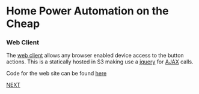 # Home Power Automation on the Cheap
### Web Client
The [web client](https://power.mommycaniwatch.com/) allows any browser enabled device access to the button actions. This is a statically hosted in S3 making use a [jquery](https://jquery.com/) for [AJAX](https://www.w3schools.com/xml/ajax_intro.asp) calls.

Code for the web site can be found [here](/web_server/index.html)

[NEXT](/docs/ios_client.md)
